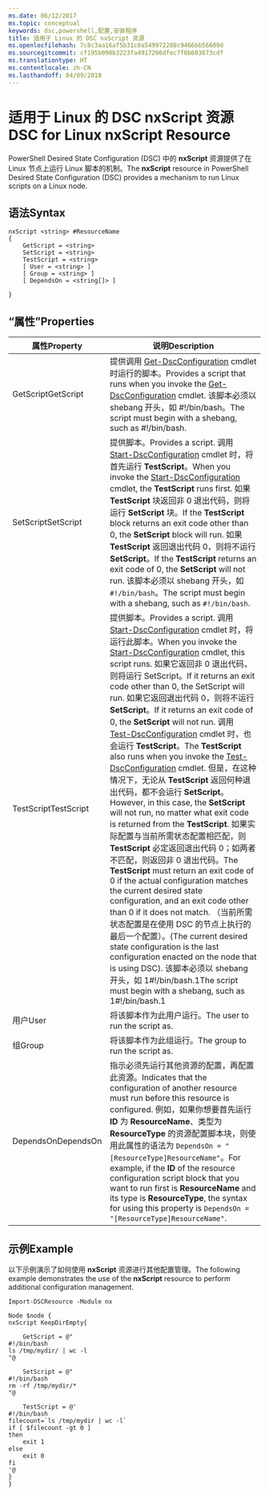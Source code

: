 ```yaml
---
ms.date: 06/12/2017
ms.topic: conceptual
keywords: dsc,powershell,配置,安装程序
title: 适用于 Linux 的 DSC nxScript 资源
ms.openlocfilehash: 7c8c3aa16af5b31c0a549972288c9466bb56609d
ms.sourcegitcommit: cf195b090b3223fa4917206dfec7f0b603873cdf
ms.translationtype: HT
ms.contentlocale: zh-CN
ms.lasthandoff: 04/09/2018
---
```

# <a name="dsc-for-linux-nxscript-resource"></a><span data-ttu-id="d83c5-103">适用于 Linux 的 DSC nxScript 资源</span><span class="sxs-lookup"><span data-stu-id="d83c5-103">DSC for Linux nxScript Resource</span></span>

<span data-ttu-id="d83c5-104">PowerShell Desired State Configuration (DSC) 中的 **nxScript** 资源提供了在 Linux 节点上运行 Linux 脚本的机制。</span><span class="sxs-lookup"><span data-stu-id="d83c5-104">The **nxScript** resource in PowerShell Desired State Configuration (DSC) provides a mechanism to run Linux scripts on a Linux node.</span></span>

## <a name="syntax"></a><span data-ttu-id="d83c5-105">语法</span><span class="sxs-lookup"><span data-stu-id="d83c5-105">Syntax</span></span>

```
nxScript <string> #ResourceName
{
    GetScript = <string>
    SetScript = <string>
    TestScript = <string>
    [ User = <string> ]
    [ Group = <string> ]
    [ DependsOn = <string[]> ]

}
```

## <a name="properties"></a><span data-ttu-id="d83c5-106">“属性”</span><span class="sxs-lookup"><span data-stu-id="d83c5-106">Properties</span></span>

|  <span data-ttu-id="d83c5-107">属性</span><span class="sxs-lookup"><span data-stu-id="d83c5-107">Property</span></span> |  <span data-ttu-id="d83c5-108">说明</span><span class="sxs-lookup"><span data-stu-id="d83c5-108">Description</span></span> |
|---|---|
| <span data-ttu-id="d83c5-109">GetScript</span><span class="sxs-lookup"><span data-stu-id="d83c5-109">GetScript</span></span>| <span data-ttu-id="d83c5-110">提供调用 [Get-DscConfiguration](https://technet.microsoft.com/en-us/library/dn521625.aspx) cmdlet 时运行的脚本。</span><span class="sxs-lookup"><span data-stu-id="d83c5-110">Provides a script that runs when you invoke the [Get-DscConfiguration](https://technet.microsoft.com/en-us/library/dn521625.aspx) cmdlet.</span></span> <span data-ttu-id="d83c5-111">该脚本必须以 shebang 开头，如 #!/bin/bash。</span><span class="sxs-lookup"><span data-stu-id="d83c5-111">The script must begin with a shebang, such as #!/bin/bash.</span></span>|
| <span data-ttu-id="d83c5-112">SetScript</span><span class="sxs-lookup"><span data-stu-id="d83c5-112">SetScript</span></span>| <span data-ttu-id="d83c5-113">提供脚本。</span><span class="sxs-lookup"><span data-stu-id="d83c5-113">Provides a script.</span></span> <span data-ttu-id="d83c5-114">调用 [Start-DscConfiguration](https://technet.microsoft.com/en-us/library/dn521623.aspx) cmdlet 时，将首先运行 **TestScript**。</span><span class="sxs-lookup"><span data-stu-id="d83c5-114">When you invoke the [Start-DscConfiguration](https://technet.microsoft.com/en-us/library/dn521623.aspx) cmdlet, the **TestScript** runs first.</span></span> <span data-ttu-id="d83c5-115">如果 **TestScript** 块返回非 0 退出代码，则将运行 **SetScript** 块。</span><span class="sxs-lookup"><span data-stu-id="d83c5-115">If the **TestScript** block returns an exit code other than 0, the **SetScript** block will run.</span></span> <span data-ttu-id="d83c5-116">如果 **TestScript** 返回退出代码 0，则将不运行 **SetScript**。</span><span class="sxs-lookup"><span data-stu-id="d83c5-116">If the **TestScript** returns an exit code of 0, the **SetScript** will not run.</span></span> <span data-ttu-id="d83c5-117">该脚本必须以 shebang 开头，如 `#!/bin/bash`。</span><span class="sxs-lookup"><span data-stu-id="d83c5-117">The script must begin with a shebang, such as `#!/bin/bash`.</span></span>|
| <span data-ttu-id="d83c5-118">TestScript</span><span class="sxs-lookup"><span data-stu-id="d83c5-118">TestScript</span></span>| <span data-ttu-id="d83c5-119">提供脚本。</span><span class="sxs-lookup"><span data-stu-id="d83c5-119">Provides a script.</span></span> <span data-ttu-id="d83c5-120">调用 [Start-DscConfiguration](https://technet.microsoft.com/en-us/library/dn521623.aspx) cmdlet 时，将运行此脚本。</span><span class="sxs-lookup"><span data-stu-id="d83c5-120">When you invoke the [Start-DscConfiguration](https://technet.microsoft.com/en-us/library/dn521623.aspx) cmdlet, this script runs.</span></span> <span data-ttu-id="d83c5-121">如果它返回非 0 退出代码，则将运行 SetScript。</span><span class="sxs-lookup"><span data-stu-id="d83c5-121">If it returns an exit code other than 0, the SetScript will run.</span></span> <span data-ttu-id="d83c5-122">如果它返回退出代码 0，则将不运行 **SetScript**。</span><span class="sxs-lookup"><span data-stu-id="d83c5-122">If it returns an exit code of 0, the **SetScript** will not run.</span></span> <span data-ttu-id="d83c5-123">调用 [Test-DscConfiguration](https://technet.microsoft.com/en-us/library/dn407382.aspx) cmdlet 时，也会运行 **TestScript**。</span><span class="sxs-lookup"><span data-stu-id="d83c5-123">The **TestScript** also runs when you invoke the [Test-DscConfiguration](https://technet.microsoft.com/en-us/library/dn407382.aspx) cmdlet.</span></span> <span data-ttu-id="d83c5-124">但是，在这种情况下，无论从 **TestScript** 返回何种退出代码，都不会运行 **SetScript**。</span><span class="sxs-lookup"><span data-stu-id="d83c5-124">However, in this case, the **SetScript** will not run, no matter what exit code is returned from the **TestScript**.</span></span> <span data-ttu-id="d83c5-125">如果实际配置与当前所需状态配置相匹配，则 **TestScript** 必定返回退出代码 0；如两者不匹配，则返回非 0 退出代码。</span><span class="sxs-lookup"><span data-stu-id="d83c5-125">The **TestScript** must return an exit code of 0 if the actual configuration matches the current desired state configuration, and an exit code other than 0 if it does not match.</span></span> <span data-ttu-id="d83c5-126">（当前所需状态配置是在使用 DSC 的节点上执行的最后一个配置）。</span><span class="sxs-lookup"><span data-stu-id="d83c5-126">(The current desired state configuration is the last configuration enacted on the node that is using DSC).</span></span> <span data-ttu-id="d83c5-127">该脚本必须以 shebang 开头，如 1#!/bin/bash.1</span><span class="sxs-lookup"><span data-stu-id="d83c5-127">The script must begin with a shebang, such as 1#!/bin/bash.1</span></span>|
| <span data-ttu-id="d83c5-128">用户</span><span class="sxs-lookup"><span data-stu-id="d83c5-128">User</span></span>| <span data-ttu-id="d83c5-129">将该脚本作为此用户运行。</span><span class="sxs-lookup"><span data-stu-id="d83c5-129">The user to run the script as.</span></span>|
| <span data-ttu-id="d83c5-130">组</span><span class="sxs-lookup"><span data-stu-id="d83c5-130">Group</span></span>| <span data-ttu-id="d83c5-131">将该脚本作为此组运行。</span><span class="sxs-lookup"><span data-stu-id="d83c5-131">The group to run the script as.</span></span>|
| <span data-ttu-id="d83c5-132">DependsOn</span><span class="sxs-lookup"><span data-stu-id="d83c5-132">DependsOn</span></span> | <span data-ttu-id="d83c5-133">指示必须先运行其他资源的配置，再配置此资源。</span><span class="sxs-lookup"><span data-stu-id="d83c5-133">Indicates that the configuration of another resource must run before this resource is configured.</span></span> <span data-ttu-id="d83c5-134">例如，如果你想要首先运行 **ID** 为 **ResourceName**、类型为 **ResourceType** 的资源配置脚本块，则使用此属性的语法为 `DependsOn = "[ResourceType]ResourceName"`。</span><span class="sxs-lookup"><span data-stu-id="d83c5-134">For example, if the **ID** of the resource configuration script block that you want to run first is **ResourceName** and its type is **ResourceType**, the syntax for using this property is `DependsOn = "[ResourceType]ResourceName"`.</span></span>|

## <a name="example"></a><span data-ttu-id="d83c5-135">示例</span><span class="sxs-lookup"><span data-stu-id="d83c5-135">Example</span></span>

<span data-ttu-id="d83c5-136">以下示例演示了如何使用 **nxScript** 资源进行其他配置管理。</span><span class="sxs-lookup"><span data-stu-id="d83c5-136">The following example demonstrates the use of the **nxScript** resource to perform additional configuration management.</span></span>

```
Import-DSCResource -Module nx

Node $node {
nxScript KeepDirEmpty{

    GetScript = @"
#!/bin/bash
ls /tmp/mydir/ | wc -l
"@

    SetScript = @"
#!/bin/bash
rm -rf /tmp/mydir/*
"@

    TestScript = @'
#!/bin/bash
filecount=`ls /tmp/mydir | wc -l`
if [ $filecount -gt 0 ]
then
    exit 1
else
    exit 0
fi
'@
}
}
```